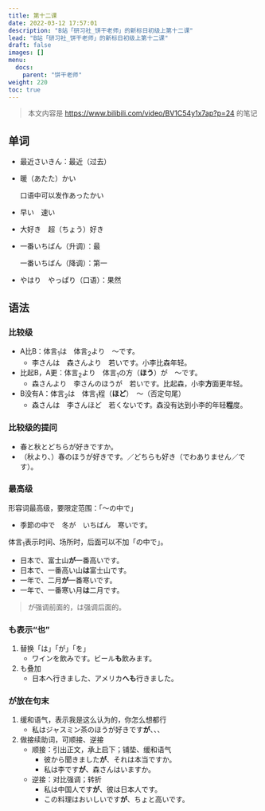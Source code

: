 ```yaml
---
title: 第十二课
date: 2022-03-12 17:57:01
description: "B站「研习社_饼干老师」的新标日初级上第十二课"
lead: "B站「研习社_饼干老师」的新标日初级上第十二课"
draft: false
images: []
menu:
  docs:
    parent: "饼干老师"
weight: 220
toc: true
---
```


> 本文内容是 https://www.bilibili.com/video/BV1C54y1x7ap?p=24 的笔记

## 单词

- 最近さいきん：最近（过去）

- 暖（あたた）かい

    口语中可以发作あったかい

- 早い　速い

- 大好き　超（ちょう）好き

- 一番いちばん（升调）：最

  一番いちばん（降调）：第一

- やはり　やっぱり（口语）：果然


## 语法

### 比较级

- A比B：体言<sub>1</sub>は　体言<sub>2</sub>より　～です。
   - 李さんは　森さんより　若いです。小李比森年轻。
- 比起B，A更：体言<sub>2</sub>より　体言<sub>1</sub>の方（**ほう**）が　～です。
   - 森さんより　李さんのほうが　若いです。比起森，小李**方**面更年轻。
- B没有A：体言<sub>2</sub>は　体言<sub>1</sub>程（**ほど**）　～（否定句尾）
   - 森さんは　李さんほど　若くないです。森没有达到小李的年轻**程**度。

### 比较级的提问

- 春と秋とどちらが好きですか。　
- （秋より、）春のほうが好きです。／どちらも好き（でわありません／です）。

### 最高级

形容词最高级，要限定范围：「～の中で」

- 季節の中で　冬が　いちばん　寒いです。

体言<sub>1</sub>表示时间、场所时，后面可以不加「の中で」。
- 日本で、富士山**が**一番高いです。
- 日本で、一番高い山**は**富士山です。
- 一年で、二月**が**一番寒いです。
- 一年で、一番寒い月**は**二月です。
> が强调前面的，は强调后面的。

### も表示“也”

1. 替换「は」「が」「を」
   - ワインを飲みです。ビール**も**飲みます。
2. も叠加
   - 日本へ行きました、アメリカ**へも**行きました。
   
### が放在句末

1. 缓和语气，表示我是这么认为的，你怎么想都行
   - 私はジャスミン茶のほうが好きです**が**、、、
2. 做接续助词，可顺接、逆接
   - 顺接：引出正文，承上启下；铺垫、缓和语气
      - 彼から聞きました**が**、それは本当ですか。
      - 私は李です**が**、森さんはいますか。
   - 逆接：对比强调；转折
      - 私は中国人です**が**、彼は日本人です。
      - この料理はおいしいです**が**、ちょと高いです。

